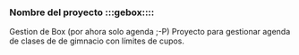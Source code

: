 ### Nombre del proyecto :::gebox::::
Gestion de Box (por ahora solo agenda ;-P)
Proyecto para gestionar agenda de clases de de gimnacio con límites de cupos.
